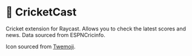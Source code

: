 # 🏏 CricketCast

Cricket extension for Raycast. Allows you to check the latest scores and news. Data sourced from ESPNCricinfo.

Icon sourced from [Twemoji](https://github.com/twitter/twemoji/).
